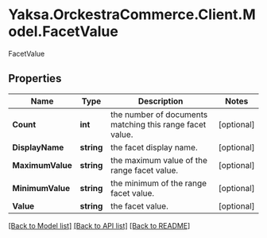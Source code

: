 # Yaksa.OrckestraCommerce.Client.Model.FacetValue
FacetValue

## Properties

Name | Type | Description | Notes
------------ | ------------- | ------------- | -------------
**Count** | **int** | the number of documents matching this range facet value. | [optional] 
**DisplayName** | **string** | the facet display name. | [optional] 
**MaximumValue** | **string** | the maximum value of the range facet value. | [optional] 
**MinimumValue** | **string** | the minimum of the range facet value. | [optional] 
**Value** | **string** | the facet value. | [optional] 

[[Back to Model list]](../README.md#documentation-for-models) [[Back to API list]](../README.md#documentation-for-api-endpoints) [[Back to README]](../README.md)

